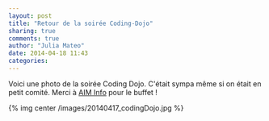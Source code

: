 ```yaml
---
layout: post
title: "Retour de la soirée Coding-Dojo"
sharing: true
comments: true
author: "Julia Mateo"
date: 2014-04-18 11:43
categories:
---
```

Voici une photo de la soirée Coding Dojo. C'était sympa même si on était en petit comité. Merci à <a href="http://www.aim-info.ch/index.php/en/">AIM Info</a> pour le buffet !

{% img center /images/20140417_codingDojo.jpg %}
